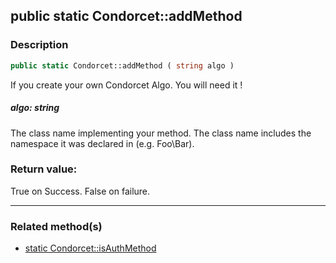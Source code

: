 ## public static Condorcet::addMethod

### Description    

```php
public static Condorcet::addMethod ( string algo )
```

If you create your own Condorcet Algo. You will need it !    


##### **algo:** *string*   
The class name implementing your method. The class name includes the namespace it was declared in (e.g. Foo\Bar).    



### Return value:   

True on Success. False on failure.


---------------------------------------

### Related method(s)      

* [static Condorcet::isAuthMethod](../Condorcet%20Class/public%20static%20Condorcet--isAuthMethod.md)    
